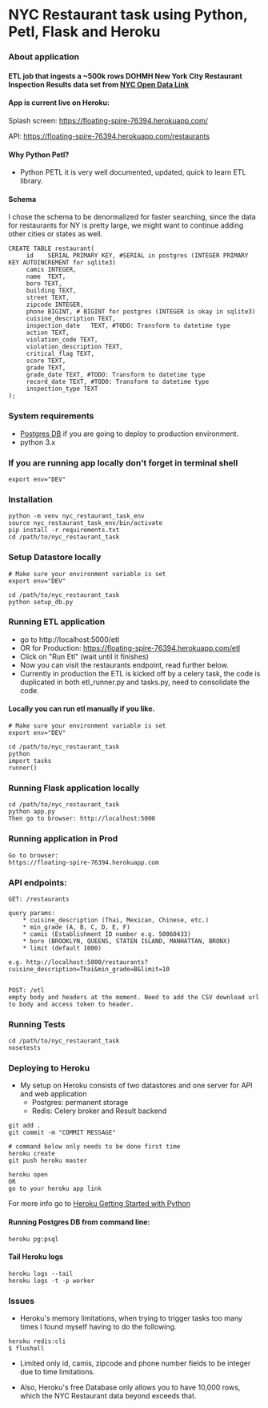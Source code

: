 # NYC Restaurant task using Python, Petl, Flask and Heroku

### About application
#### ETL job that ingests a ~500k rows DOHMH New York City Restaurant Inspection Results data set from [NYC Open Data Link](https://nycopendata.socrata.com/api/views/xx67-kt59/rows.csv?accessType=DOWNLOAD)

#### App is current live on Heroku:
Splash screen:
https://floating-spire-76394.herokuapp.com/

API:
https://floating-spire-76394.herokuapp.com/restaurants

#### Why Python Petl?
* Python PETL it is very well documented, updated, quick to learn ETL library.

#### Schema
I chose the schema to be denormalized for faster searching, since the data for restaurants for NY is pretty large, we might want to continue adding other cities or states as well.

```
CREATE TABLE restaurant(
     id    SERIAL PRIMARY KEY, #SERIAL in postgres (INTEGER PRIMARY KEY AUTOINCREMENT for sqlite3)
     camis INTEGER,
     name  TEXT,
     boro TEXT,
     building TEXT,
     street TEXT,
     zipcode INTEGER,
     phone BIGINT, # BIGINT for postgres (INTEGER is okay in sqlite3)
     cuisine_description TEXT,
     inspection_date   TEXT, #TODO: Transform to datetime type
     action TEXT,
     violation_code TEXT,
     violation_description TEXT,
     critical_flag TEXT,
     score TEXT,
     grade TEXT,
     grade_date TEXT, #TODO: Transform to datetime type
     record_date TEXT, #TODO: Transform to datetime type
     inspection_type TEXT
);
```

### System requirements
* [Postgres DB](https://postgresapp.com/) if you are going to deploy to production environment.
* python 3.x


### If you are running app locally don't forget in terminal shell
```
export env="DEV"
```

### Installation
```
python -m venv nyc_restaurant_task_env
source nyc_restaurant_task_env/bin/activate
pip install -r requirements.txt
cd /path/to/nyc_restaurant_task
```

### Setup Datastore locally
```
# Make sure your environment variable is set
export env="DEV"

cd /path/to/nyc_restaurant_task
python setup_db.py
```

### Running ETL application
* go to http://localhost:5000/etl
* OR for Production: https://floating-spire-76394.herokuapp.com/etl
* Click on "Run Etl" (wait until it finishes)
* Now you can visit the restaurants endpoint, read further below.
* Currently in production the ETL is kicked off by a celery task, the code is duplicated in both etl_runner.py and tasks.py, need to consolidate the code.

#### Locally you can run etl manually if you like.
```
# Make sure your environment variable is set
export env="DEV"

cd /path/to/nyc_restaurant_task
python
import tasks
runner()
```

### Running Flask application locally
```
cd /path/to/nyc_restaurant_task
python app.py
Then go to browser: http://localhost:5000
```

### Running application in Prod
```
Go to browser:
https://floating-spire-76394.herokuapp.com
```

### API endpoints:
```
GET: /restaurants

query params:
    * cuisine_description (Thai, Mexican, Chinese, etc.)
    * min_grade (A, B, C, D, E, F)
    * camis (Establishment ID number e.g. 50060433)
    * boro (BROOKLYN, QUEENS, STATEN ISLAND, MANHATTAN, BRONX)
    * limit (default 1000)

e.g. http://localhost:5000/restaurants?cuisine_description=Thai&min_grade=B&limit=10


POST: /etl
empty body and headers at the moment. Need to add the CSV download url to body and access token to header.
```

### Running Tests
```
cd /path/to/nyc_restaurant_task
nosetests
```

### Deploying to Heroku
* My setup on Heroku consists of two datastores and one server for API and web application
    * Postgres: permanent storage
    * Redis: Celery broker and Result backend

```
git add .
git commit -m "COMMIT MESSAGE"

# command below only needs to be done first time
heroku create
git push heroku master

heroku open
OR
go to your heroku app link
```
For more info go to [Heroku Getting Started with Python]( https://devcenter.heroku.com/articles/getting-started-with-python)

#### Running Postgres DB from command line:
```
heroku pg:psql
```

#### Tail Heroku logs
```
heroku logs --tail
heroku logs -t -p worker
```

### Issues
* Heroku's memory limitations, when trying to trigger tasks too many times I found myself having to do the following.
```
heroku redis:cli
$ flushall
```

* Limited only id, camis, zipcode and phone number fields to be integer due to time limitations.

* Also, Heroku's free Database only allows you to have 10,000 rows, which the NYC Restaurant data beyond exceeds that.
